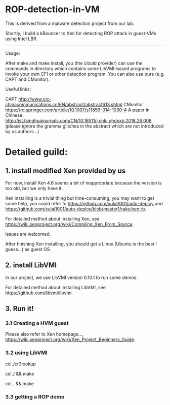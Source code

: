 # ROP-detection-in-VM

This is derived from a malware detection project from our lab.

Shortly, I build a kBouncer to Xen for detecting ROP attack in guest-VMs using Intel LBR.

--------------------------------------------------------------

Usage:

After make and make install, you (the clould provider) can use the commands in directory which contains some LibVMI-based programs to invoke your own CFI or other detection program. You can also use ours (e.g. CAPT and CMonitor).

Useful links:

CAPT http://www.cic-chinacommunications.cn/EN/abstract/abstract613.shtml
CMonitor https://rd.springer.com/article/10.1007/s11859-014-1030-4
A paper in Chinese: http://jst.tsinghuajournals.com/CN/10.16511/j.cnki.qhdxxb.2018.26.008 (please ignore the gramma glitches in the abstract which are not introduced by us authors...)

# Detailed guild:

## 1. install modified Xen provided by us

For now, install Xen 4.6 seems a bit of inappropriate because the version is too old, but we only have it.

Xen installing is a trivial thing but time-consuming, you may want to get some help, you could refer to https://github.com/xulai1001/auto-deploy and https://github.com/xulai1001/auto-deploy/blob/master1/rake/xen.rb.

For detailed method about installing Xen, see https://wiki.xenproject.org/wiki/Compiling_Xen_From_Source.

Issues are welcomed.

After finishing Xen installing, you should get a Linux (Ubuntu is the best I guess...) as guest OS.

## 2. install LibVMI

In our project, we use LibVMI version 0.10.1 to run some demos.

For detailed method about installing LibVMI, see https://github.com/libvmi/libvmi.

## 3. Run it!

### 3.1 Creating a HVM guest

Please also refer to Xen homepage..., https://wiki.xenproject.org/wiki/Xen_Project_Beginners_Guide.

### 3.2 using LibVMI

cd ./cr3lookup

cd ./ && make

cd .. && make

### 3.3 getting a ROP demo
